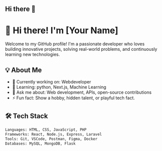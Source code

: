 ## Hi there 👋

# 👋 Hi there! I'm [Your Name]

Welcome to my GitHub profile! I'm a passionate developer who loves building innovative projects, solving real-world problems, and continuously learning new technologies.

## 💡 About Me

- 🔭 Currently working on: Webdeveloper
- 🌱 Learning:  python, Next.js, Machine Learning
- 💬 Ask me about: Web development, APIs, open-source contributions
- ⚡ Fun fact: Show a hobby, hidden talent, or playful tech fact.

## 🛠️ Tech Stack

```html
Languages: HTML, CSS, JavaScript, PHP  
Frameworks: React, Node.js, Express, Laravel  
Tools: Git, VSCode, Postman, Figma, Docker  
Databases: MySQL, MongoDB, Flask
